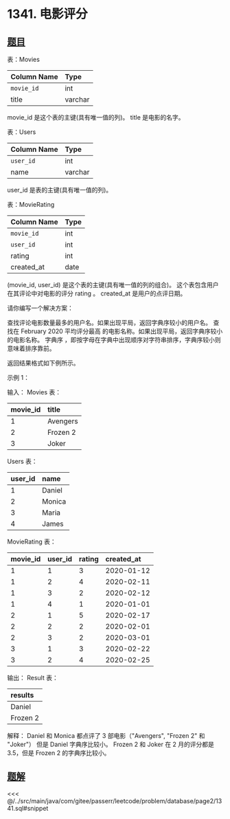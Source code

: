 # 1341. 电影评分
## [题目](https://leetcode.cn/problems/movie-rating/)

表：Movies

| Column Name | Type    |
|:------------|:--------|
| `movie_id`  | int     |
| title       | varchar |

movie_id 是这个表的主键(具有唯一值的列)。
title 是电影的名字。

表：Users

| Column Name | Type    |
|:------------|:--------|
| `user_id`   | int     |
| name        | varchar |

user_id 是表的主键(具有唯一值的列)。

表：MovieRating

| Column Name | Type |
|:------------|:-----|
| `movie_id`  | int  |
| `user_id`   | int  |
| rating      | int  |
| created_at  | date |

(movie_id, user_id) 是这个表的主键(具有唯一值的列的组合)。
这个表包含用户在其评论中对电影的评分 rating 。
created_at 是用户的点评日期。


请你编写一个解决方案：

查找评论电影数量最多的用户名。如果出现平局，返回字典序较小的用户名。
查找在 February 2020 平均评分最高 的电影名称。如果出现平局，返回字典序较小的电影名称。
字典序 ，即按字母在字典中出现顺序对字符串排序，字典序较小则意味着排序靠前。

返回结果格式如下例所示。



示例 1：

输入：
Movies 表：

| movie_id | title    |
|:---------|:---------|
| 1        | Avengers |
| 2        | Frozen 2 |
| 3        | Joker    |

Users 表：

| user_id | name   |
|:--------|:-------|
| 1       | Daniel |
| 2       | Monica |
| 3       | Maria  |
| 4       | James  |

MovieRating 表：

| movie_id | user_id | rating | created_at |
|:---------|:--------|:-------|:-----------|
| 1        | 1       | 3      | 2020-01-12 |
| 1        | 2       | 4      | 2020-02-11 |
| 1        | 3       | 2      | 2020-02-12 |
| 1        | 4       | 1      | 2020-01-01 |
| 2        | 1       | 5      | 2020-02-17 |
| 2        | 2       | 2      | 2020-02-01 |
| 2        | 3       | 2      | 2020-03-01 |
| 3        | 1       | 3      | 2020-02-22 |
| 3        | 2       | 4      | 2020-02-25 |

输出：
Result 表：

| results  |
|:---------|
| Daniel   |
| Frozen 2 |

解释：
Daniel 和 Monica 都点评了 3 部电影（"Avengers", "Frozen 2" 和 "Joker"） 但是 Daniel 字典序比较小。
Frozen 2 和 Joker 在 2 月的评分都是 3.5，但是 Frozen 2 的字典序比较小。

## [题解](https://github.com/PasseRR/JavaLeetCode/blob/master/src/main/java/com/gitee/passerr/leetcode/problem/database/page2/1341.sql)

<<< @/../src/main/java/com/gitee/passerr/leetcode/problem/database/page2/1341.sql#snippet
